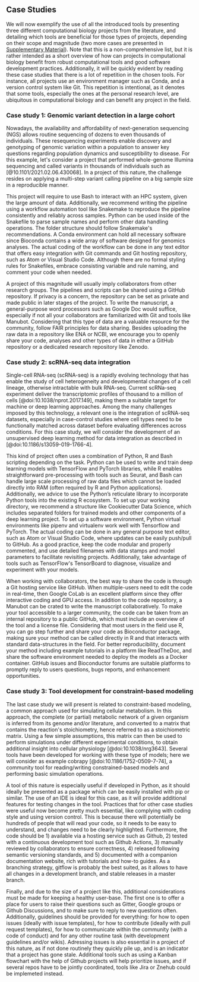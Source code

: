 ## Case Studies

We will now exemplify the use of all the introduced tools by presenting three different computational biology projects from the literature, and detailing which tools are beneficial for those types of projects, depending on their scope and magnitude (two more cases are presented in [Supplementary Material](#supplementary-material)). Note that this is a non-comprehensive list, but it is rather intended as a short overview of how can projects in computational biology benefit from robust computational tools and good software development practices. Additionally, it will be quickly evident by reading these case studies that there is a lot of repetition in the chosen tools. For instance, all projects use an environment manager such as Conda, and a version control system like Git. This repetition is intentional, as it denotes that some tools, especially the ones at the personal research level, are ubiquitous in computational biology and can benefit any project in the field.

### Case study 1: Genomic variant detection in a large cohort

Nowadays, the availability and affordability of next-generation sequencing (NGS) allows routine sequencing of dozens to even thousands of individuals. These resequencing experiments enable discovery and genotyping of genomic variation within a population to answer key questions regarding population dynamics and susceptibility to disease. For this example, let's consider a project that performed whole-genome Illumina sequencing and called variants in thousands of individuals such as [@10.1101/2021.02.06.430068]. In a project of this nature, the challenge resides on applying a multi-step variant calling pipeline on a big sample size in a reproducible manner.

This project will require to use Bash to interact with an HPC system, given the large amount of data. Additionally, we recommend writing the pipeline using a workflow automation tool like Snakemake to reproduce the pipeline consistently and reliably across samples. Python can be used inside of the Snakefile to parse sample names and perform other data handling operations. The folder structure should follow Snakemake's recommendations. A Conda environment can hold all necessary software since Bioconda contains a wide array of software designed for genomics analyses. The actual coding of the workflow can be done in any text editor that offers easy integration with Git commands and Git hosting repository, such as Atom or Visual Studio Code. Although there are no formal styling rules for Snakefiles, embrace consisting variable and rule naming, and comment your code when needed.

A project of this magnitude will usually imply collaborators from other research groups. The pipelines and scripts can be shared using a GitHub repository. If privacy is a concern, the repository can be set as private and made public in later stages of the project. To write the manuscript, a general-purpose word processors such as Google Doc would suffice, especially if not all your collaborators are familiarized with Git and tools like Manubot. Considering that this type of data are a valuable resource for the community, follow FAIR principles for data sharing. Besides uploading the raw data in a repository like ENA or NCBI, we encourage you to openly share your code, analyses and other types of data in either a GitHub repository or a dedicated research repository like Zenodo.

### Case study 2: scRNA-seq data integration

Single-cell RNA-seq (scRNA-seq) is a rapidly evolving technology that has enable the study of cell heterogeneity and developmental changes of a cell lineage, otherwise intractable with bulk RNA-seq. Current scRNa-seq experiment deliver the transcriptomic profiles of thousand to a million of cells [@doi:10.1038/nprot.2017.149], making them a suitable target for machine or deep learning approaches. Among the many challenges imposed by this technology, a relevant one is the integration of scRNA-seq datasets, especially in case-control studies where cell types need to be functionally matched across dataset before evaluating differences across conditions. For this case study, we will consider the development of an unsupervised deep learning method for data integration as described in [@doi:10.1186/s13059-019-1766-4].

This kind of project often uses a combination of Python, R and Bash scripting depending on the task. Python can be used to write and train deep learning models with TensorFlow and PyTorch libraries, while R enables straightforward pre-processing with tools such as Seurat, and Bash can handle large scale processing of raw data files which cannot be loaded directly into RAM (often required by R and Python applications). Additionally, we advice to use the Python’s reticulate library to incorporate Python tools into the existing R ecosystem. To set up your working directory, we recommend a structure like Cookiecutter Data Science, which includes separated folders for trained models and other components of a deep learning project. To set up a software environment, Python virtual environments like pipenv and virtualenv work well with Tensorflow and PyTorch. The actual coding can be done in any general purpose text editor, such as Atom or Visual Studio Code, where updates can be easily push/pull to GitHub. As a good practice, keep the code modular and properly commented, and use detailed filenames with data stamps and model parameters to facilitate revisiting projects. Additionally, take advantage of tools such as TensorFlow's TensorBoard to diagnose, visualize and experiment with your models. 

When working with collaborators, the best way to share the code is through a Git hosting service like GitHub. When multiple-users need to edit the code in real-time, then Google CoLab is an excellent platform since they offer interactive coding and GPU access. In addition to the code repository, a Manubot can be crated to write the manuscript collaboratively. To make your tool accessible to a larger community, the code can be taken from an internal repository to a public GitHub, which must include an overview of the tool and a license file. Considering that most users in the field use R, you can go step further and share your code as Bioconductor package, making sure your method can be called directly in R and that interacts with standard data-structures in the field. For better reproducibility, document your method including example tutorials in a platform like ReadTheDoc, and share the software environment needed to deploy the models as a Docker container. GitHub issues and Bioconductor forums are suitable platforms to promptly reply to users questions, bugs reports, and enhancement opportunities.

### Case study 3: Tool development for constraint-based modeling

The last case study we will present is related to constraint-based modeling, a common approach used for simulating cellular metabolism. In this approach, the complete (or partial) metabolic network of a given organism is inferred from its genome and/or literature, and converted to a matrix that contains the reaction's stoichiometry, hence referred to as a stoichiometric matrix. Using a few simple assumptions, this matrix can then be used to perform simulations under different experimental conditions, to obtain additional insight into cellular physiology [@doi:10.1038/nrg3643]. Several tools have been developed for working with these type of models; here we will consider as example cobrapy [@doi:10.1186/1752-0509-7-74], a community tool for reading/writing constrained-based models and performing basic simulation operations.

A tool of this nature is especially useful if developed in Python, as it should ideally be presented as a package which can be easily installed with pip or similar. The use of an IDE is ideal for this case, as it will provide additional features for testing changes in the tool. Practices that for other case studies were useful now become pretty much essential, like complying with coding style and using version control. This is because there will potentially be hundreds of people that will read your code, so it needs to be easy to understand, and changes need to be clearly highlighted. Furthermore, the code should be 1) available via a hosting service such as Github, 2) tested with a continuous development tool such as Github Actions, 3) manually reviewed by collaborators to ensure correctness, 4) released following semantic versioning standards, and 5) documented with a companion documentation website, rich with tutorials and how-to guides. As a branching strategy, gitflow is probably the best suited, as it allows to have all changes in a development branch, and stable releases in a master branch.

Finally, and due to the size of a project like this, additional considerations must be made for keeping a healthy user-base. The first one is to offer a place for users to raise their questions such as Gitter, Google groups or Github Discussions, and to make sure to reply to new questions often. Additionally, guidelines should be provided for everything: for how to open issues (ideally with issue templates), for how to contribute (ideally with pull request templates), for how to communicate within the community (with a code of conduct) and for any other routine task (with development guidelines and/or wikis). Adressing issues is also essential in a project of this nature, as if not done routinely they quickly pile up, and is an indicator that a project has gone stale. Additional tools such as using a Kanban flowchart with the help of Github projects will help prioritize issues, and if several repos have to be jointly coordinated, tools like Jira or Znehub could be implemeted instead.
